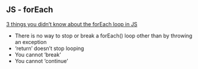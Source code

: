 ## JS - forEach
[3 things you didn’t know about the forEach loop in JS](https://medium.com/front-end-weekly/3-things-you-didnt-know-about-the-foreach-loop-in-js-ff02cec465b1)
- There is no way to stop or break a forEach() loop other than by throwing an exception
- ‘return’ doesn’t stop looping
- You cannot ‘break’
- You cannot ‘continue’
